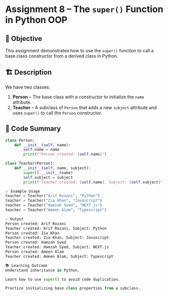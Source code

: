# Assignment 8 – The `super()` Function in Python OOP

## 🧠 Objective

This assignment demonstrates how to use the `super()` function to call a base class constructor from a derived class in Python.

## 🏗️ Description

We have two classes:

1. **Person** – The base class with a constructor to initialize the `name` attribute.
2. **Teacher** – A subclass of `Person` that adds a new `subject` attribute and uses `super()` to call the `Person` constructor.

## 🧾 Code Summary

```python
class Person:
    def __init__(self, name):
        self.name = name
        print(f"Person created: {self.name}")

class Teacher(Person):
    def __init__(self, name, subject):
        super().__init__(name)
        self.subject = subject
        print(f"Teacher created: {self.name}, Subject: {self.subject}")

✅ Example Usage
teacher = Teacher("Arif Rozani", "Python")
teacher = Teacher("Zia Khan", "Javascript")
teacher = Teacher("Hamzah Syed", "NEXT.js")
teacher = Teacher("Ameen Alam", "Typescript")

💡 Output
Person created: Arif Rozani
Teacher created: Arif Rozani, Subject: Python
Person created: Zia Khan
Teacher created: Zia Khan, Subject: Javascript
Person created: Hamzah Syed
Teacher created: Hamzah Syed, Subject: NEXT.js
Person created: Ameen Alam
Teacher created: Ameen Alam, Subject: Typescript

📚 Learning Outcome
Understand inheritance in Python.

Learn how to use super() to avoid code duplication.

Practice initializing base class properties from a subclass.

